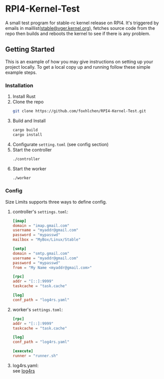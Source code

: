 # RPI4-Kernel-Test
A small test program for stable-rc kernel release on RPI4. 
It's triggered by emails in maillist(stable@vger.kernel.org), fetches source code from the repo then builds and reboots the kernel to see if there is any problem.

## Getting Started

This is an example of how you may give instructions on setting up your project locally.
To get a local copy up and running follow these simple example steps.

### Installation

1. Install Rust
2. Clone the repo
   ```sh
   git clone https://github.com/foxhlchen/RPI4-Kernel-Test.git
   ```
3. Build and Install 
   ```sh
   cargo build
   cargo install
   ```
4. Configurate `setting.toml` (see config section)
5. Start the controller
   ```sh
   ./controller
   ```
6. Start the worker
   ```sh
   ./worker
   ```
   
### Config

Size Limits supports three ways to define config.

1. controller's `settings.toml`:
   ```toml
   [imap]
   domain = "imap.gmail.com"
   username = "myaddr@gmail.com"
   password = "mypasswd"
   mailbox = "MyBox/Linux/Stable"

   [smtp]
   domain = "smtp.gmail.com"
   username = "myaddr@gmail.com"
   password = "mypasswd"
   from = "My Name <myaddr@gmail.com>"

   [rpc]
   addr = "[::]:9999"
   taskcache = "task.cache"

   [log]
   conf_path = "log4rs.yaml"

   ```
2. worker's `settings.toml`:
   ```toml
   [rpc]
   addr = "[::]:9999"
   taskcache = "task.cache"

   [log]
   conf_path = "log4rs.yaml"

   [execute]
   runner = "runner.sh"   
   ```
3. log4rs.yaml:  
   see [log4rs](https://docs.rs/log4rs)
